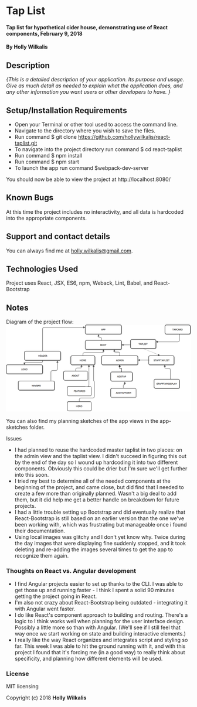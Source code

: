 # Tap List

#### Tap list for hypothetical cider house, demonstrating use of React components, February 9, 2018

#### By Holly Wilkalis

## Description

_{This is a detailed description of your application. Its purpose and usage.  Give as much detail as needed to explain what the application does, and any other information you want users or other developers to have. }_

## Setup/Installation Requirements

* Open your Terminal or other tool used to access the command line.
* Navigate to the directory where you wish to save the files.
* Run command $ git clone https://github.com/hollywilkalis/react-taplist.git
* To navigate into the project directory run command $ cd react-taplist
* Run command $ npm install
* Run command $ npm start
* To launch the app run command $webpack-dev-server

You should now be able to view the project at http://localhost:8080/

## Known Bugs

At this time the project includes no interactivity, and all data is hardcoded into the appropriate components.

## Support and contact details

You can always find me at holly.wilkalis@gmail.com. 

## Technologies Used

Project uses React, JSX, ES6, npm, Weback, Lint, Babel, and React-Bootstrap

## Notes

Diagram of the project flow:
<img src="/app-sketches/App flowchart.png"/>

You can also find my planning sketches of the app views in the app-sketches folder.

Issues
* I had planned to reuse the hardcoded master taplist in two places: on the admin view and the taplist view. I didn't succeed in figuring this out by the end of the day so I wound up hardcoding it into two different components. Obviously this could be drier but I'm sure we'll get further into this soon. 
* I tried my best to determine all of the needed components at the beginning of the project, and came close, but did find that I needed to create a few more than originally planned. Wasn't a big deal to add them, but it did help me get a better handle on breakdown for future projects.
* I had a little trouble setting up Bootstrap and did eventually realize that React-Bootstrap is still based on an earlier version than the one we've been working with, which was frustrating but manageable once i found their documentation.
* Using local images was glitchy and I don't yet know why. Twice during the day images that were displaying fine suddenly stopped, and it took deleting and re-adding the images several times to get the app to recognize them again. 

### Thoughts on React vs. Angular development
* I find Angular projects easier to set up thanks to the CLI. I was able to get those up and running faster - I think I spent a solid 90 minutes getting the project going in React.
* I'm also not crazy about React-Bootstrap being outdated - integrating it with Angular went faster.
* I do like React's component approach to building and routing. There's a logic to I think works well when planning for the user interface design. Possibly a little more so than with Angular. (We'll see if I still feel that way once we start working on state and building interactive elements.)
* I really like the way React organizes and integrates script and styling so far. This week I was able to hit the ground running with it, and with this project I found that it's forcing me (in a good way) to really think about specificity, and planning how different elements will be used.

### License

MIT licensing

Copyright (c) 2018 **Holly Wilkalis**
